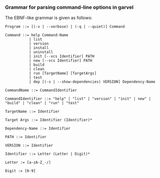 ### Grammar for parsing command-line options in garvel


The EBNF-like grammar is given as follows:

```
Program ::= [(-v | --verbose) | (-q | --quiet)] Command 
```

```
Command ::= help Command-Name
           | list 
           | version
           | install 
           | uninstall
           | init [--vcs Identifier] PATH
           | new [--vcs Identifier] PATH
           | build
           | clean
           | run [TargetName] [TargetArgs]
           | test
           | dep [(-s | --show-dependencies) VERSION] Dependency-Name
```

```
CommandName ::= CommandIdentifier
```

```
CommandIdentifier ::= "help" | "list" | "version" | "init" | new" | "build" | "clean" | "run" | "test"
```

```
TargetName ::= Identifier 
```

```
Target Args ::= Identifier (Identifier)*
```

```
Dependency-Name ::= Identifier
```

```
PATH ::= Identifier
```

``
VERSION ::= Identifier
``

```
Identifier ::= Letter (Letter | Digit)*
```

```
Letter := [a-zA-Z_-/]
```

```
Digit := [0-9]
```



